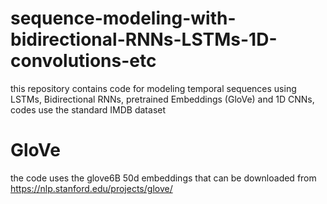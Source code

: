 # sequence-modeling-with-bidirectional-RNNs-LSTMs-1D-convolutions-etc
this repository contains code for modeling temporal sequences using LSTMs, Bidirectional RNNs, pretrained Embeddings (GloVe) and 1D CNNs, 
codes use the standard IMDB dataset
# GloVe
the code uses the glove6B 50d embeddings that can be downloaded from https://nlp.stanford.edu/projects/glove/
